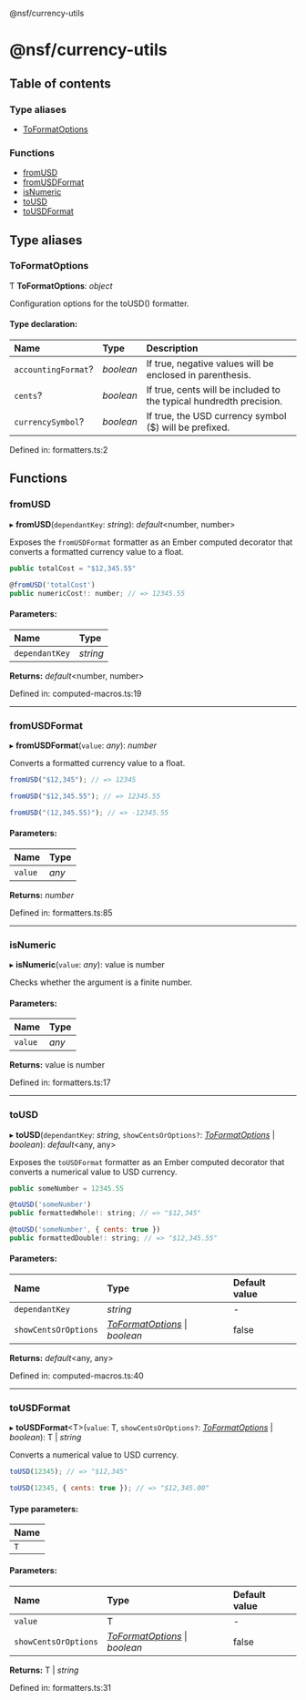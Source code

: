 @nsf/currency-utils

# @nsf/currency-utils

## Table of contents

### Type aliases

- [ToFormatOptions](README.md#toformatoptions)

### Functions

- [fromUSD](README.md#fromusd)
- [fromUSDFormat](README.md#fromusdformat)
- [isNumeric](README.md#isnumeric)
- [toUSD](README.md#tousd)
- [toUSDFormat](README.md#tousdformat)

## Type aliases

### ToFormatOptions

Ƭ **ToFormatOptions**: *object*

Configuration options for the toUSD() formatter.

#### Type declaration:

Name | Type | Description |
:------ | :------ | :------ |
`accountingFormat`? | *boolean* | If true, negative values will be enclosed in parenthesis.   |
`cents`? | *boolean* | If true, cents will be included to the typical hundredth precision.   |
`currencySymbol`? | *boolean* | If true, the USD currency symbol ($) will be prefixed.   |

Defined in: formatters.ts:2

## Functions

### fromUSD

▸ **fromUSD**(`dependantKey`: *string*): *default*<number, number\>

Exposes the `fromUSDFormat` formatter as an Ember computed decorator that converts
a formatted currency value to a float.

```javascript
public totalCost = "$12,345.55"

@fromUSD('totalCost')
public numericCost!: number; // => 12345.55
```

#### Parameters:

Name | Type |
:------ | :------ |
`dependantKey` | *string* |

**Returns:** *default*<number, number\>

Defined in: computed-macros.ts:19

___

### fromUSDFormat

▸ **fromUSDFormat**(`value`: *any*): *number*

Converts a formatted currency value to a float.

```javascript
fromUSD("$12,345"); // => 12345

fromUSD("$12,345.55"); // => 12345.55

fromUSD("(12,345.55)"); // => -12345.55
```

#### Parameters:

Name | Type |
:------ | :------ |
`value` | *any* |

**Returns:** *number*

Defined in: formatters.ts:85

___

### isNumeric

▸ **isNumeric**(`value`: *any*): value is number

Checks whether the argument is a finite number.

#### Parameters:

Name | Type |
:------ | :------ |
`value` | *any* |

**Returns:** value is number

Defined in: formatters.ts:17

___

### toUSD

▸ **toUSD**(`dependantKey`: *string*, `showCentsOrOptions?`: [*ToFormatOptions*](README.md#toformatoptions) \| *boolean*): *default*<any, any\>

Exposes the `toUSDFormat` formatter as an Ember computed decorator that converts
a numerical value to USD currency.

```javascript
public someNumber = 12345.55

@toUSD('someNumber')
public formattedWhole!: string; // => "$12,345"

@toUSD('someNumber', { cents: true })
public formattedDouble!: string; // => "$12,345.55"
```

#### Parameters:

Name | Type | Default value |
:------ | :------ | :------ |
`dependantKey` | *string* | - |
`showCentsOrOptions` | [*ToFormatOptions*](README.md#toformatoptions) \| *boolean* | false |

**Returns:** *default*<any, any\>

Defined in: computed-macros.ts:40

___

### toUSDFormat

▸ **toUSDFormat**<T\>(`value`: T, `showCentsOrOptions?`: [*ToFormatOptions*](README.md#toformatoptions) \| *boolean*): T \| *string*

Converts a numerical value to USD currency.

```javascript
toUSD(12345); // => "$12,345"

toUSD(12345, { cents: true }); // => "$12,345.00"
```

#### Type parameters:

Name |
:------ |
`T` |

#### Parameters:

Name | Type | Default value |
:------ | :------ | :------ |
`value` | T | - |
`showCentsOrOptions` | [*ToFormatOptions*](README.md#toformatoptions) \| *boolean* | false |

**Returns:** T \| *string*

Defined in: formatters.ts:31
